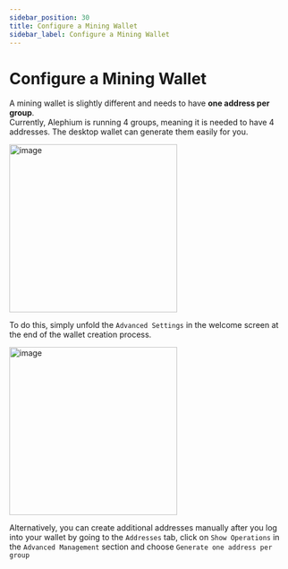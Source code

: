 ```yaml
---
sidebar_position: 30
title: Configure a Mining Wallet
sidebar_label: Configure a Mining Wallet
---
```


# Configure a Mining Wallet 

A mining wallet is slightly different and needs to have **one address per group**.  \
Currently, Alephium is running 4 groups, meaning it is needed to have 4 addresses. The desktop wallet can generate them easily for you.

<img height="300" alt="image" src="https://user-images.githubusercontent.com/52083111/197760209-269d1a33-9433-4115-877b-361aa3627823.png">

To do this, simply unfold the `Advanced Settings` in the welcome screen at the end of the wallet creation process. 

<img height="300" alt="image" src="https://user-images.githubusercontent.com/52083111/197760547-74386fb6-d5c7-4728-bc83-8dfd4f98b223.png">

Alternatively, you can create additional addresses manually after you log into your wallet by going to the `Addresses` tab, click on `Show Operations` in the `Advanced Management` section and choose `Generate one address per group`
